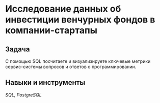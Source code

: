 # Исследование данных об инвестиции венчурных фондов в компании-стартапы

## Задача
С помощью SQL посчитаете и визуализируете ключевые метрики сервис-системы вопросов и ответов о программировании.

## Навыки и инструменты
*SQL, PostgreSQL*
